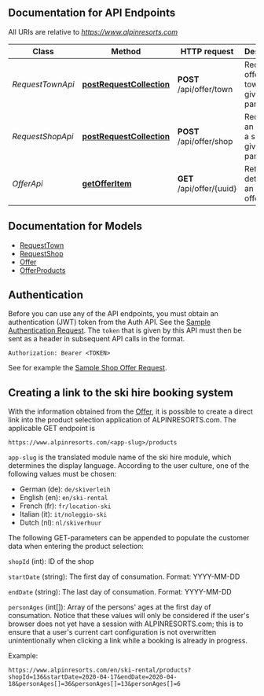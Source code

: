 ## Documentation for API Endpoints

All URIs are relative to *https://www.alpinresorts.com*

Class | Method | HTTP request | Description
------------ | ------------- | ------------- | -------------
*RequestTownApi* | [**postRequestCollection**](docs/Api/RequestTownApi.md#postrequestcollection) | **POST** /api/offer/town | Requests offers for a town and given parameters.
*RequestShopApi* | [**postRequestCollection**](docs/Api/RequestShopApi.md#postrequestcollection) | **POST** /api/offer/shop | Requests an offer for a shop given parameters.
*OfferApi* | [**getOfferItem**](docs/Api/OfferApi.md#getofferitem) | **GET** /api/offer/{uuid} | Retrieves details of an existing offer.


## Documentation for Models

 - [RequestTown](docs/Model/RequestTown.md)
 - [RequestShop](docs/Model/RequestShop.md)
 - [Offer](docs/Model/Offer.md)
 - [OfferProducts](docs/Model/OfferProducts.md)


## Authentication

Before you can use any of the API endpoints, you must obtain an authentication (JWT) token from the Auth API. 
See the [Sample Authentication Request](demo-requests/auth.http). 
The `token` that is given by this API must then be sent as a header in subsequent API calls in the format.

`Authorization: Bearer <TOKEN>`

See for example the [Sample Shop Offer Request](demo-requests/request-shop-api.http). 

## Creating a link to the ski hire booking system

With the information obtained from the [Offer](docs/Model/Offer.md), it is possible to create a direct link into the 
product selection application of ALPINRESORTS.com. The applicable GET endpoint is

`https://www.alpinresorts.com/<app-slug>/products`

`app-slug` is the translated module name of the ski hire module, which
determines the display language. According to the user culture, one of
the following values must be chosen:

- German (de): `de/skiverleih`
- English (en): `en/ski-rental`
- French (fr): `fr/location-ski`
- Italian (it): `it/noleggio-ski`
- Dutch (nl): `nl/skiverhuur`

The following GET-parameters can be appended to populate the customer data when entering the product selection:

`shopId` (int): ID of the shop

`startDate` (string): The first day of consumation. Format: YYYY-MM-DD

`endDate` (string): The last day of consumation. Format: YYYY-MM-DD

`personAges` (int[]): Array of the persons' ages at the first day of consumation. Notice that these values will only be
considered if the user's browser does not yet have a session with ALPINRESORTS.com; this is to ensure that a user's 
current cart configuration is not overwritten unintentionally when clicking a link while a booking is already in progress. 

Example:

`https://www.alpinresorts.com/en/ski-rental/products?shopId=136&startDate=2020-04-17&endDate=2020-04-18&personAges[]=36&personAges[]=13&personAges[]=6`

